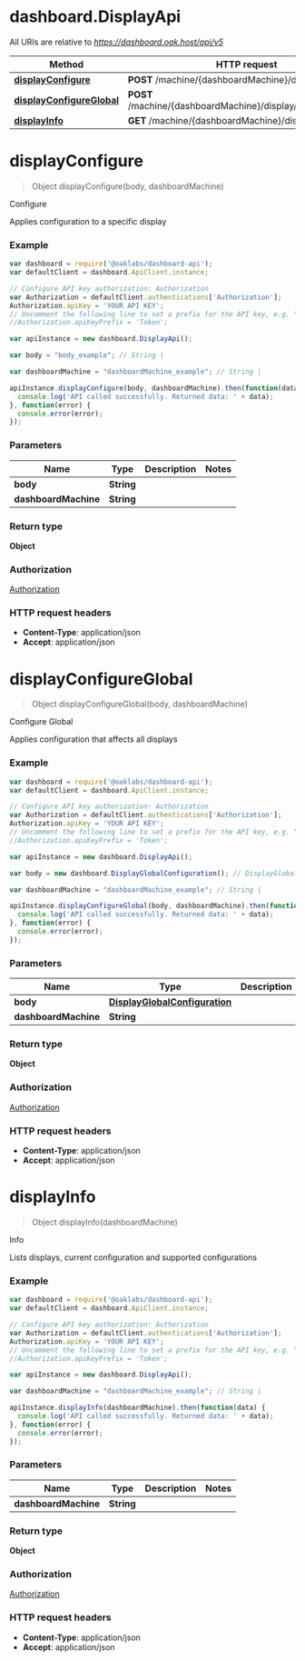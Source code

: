 # dashboard.DisplayApi

All URIs are relative to *https://dashboard.oak.host/api/v5*

Method | HTTP request | Description
------------- | ------------- | -------------
[**displayConfigure**](DisplayApi.md#displayConfigure) | **POST** /machine/{dashboardMachine}/display/configure | Configure
[**displayConfigureGlobal**](DisplayApi.md#displayConfigureGlobal) | **POST** /machine/{dashboardMachine}/display/configureGlobal | Configure Global
[**displayInfo**](DisplayApi.md#displayInfo) | **GET** /machine/{dashboardMachine}/display/info | Info


<a name="displayConfigure"></a>
# **displayConfigure**
> Object displayConfigure(body, dashboardMachine)

Configure

Applies configuration to a specific display

### Example
```javascript
var dashboard = require('@oaklabs/dashboard-api');
var defaultClient = dashboard.ApiClient.instance;

// Configure API key authorization: Authorization
var Authorization = defaultClient.authentications['Authorization'];
Authorization.apiKey = 'YOUR API KEY';
// Uncomment the following line to set a prefix for the API key, e.g. "Token" (defaults to null)
//Authorization.apiKeyPrefix = 'Token';

var apiInstance = new dashboard.DisplayApi();

var body = "body_example"; // String | 

var dashboardMachine = "dashboardMachine_example"; // String | 

apiInstance.displayConfigure(body, dashboardMachine).then(function(data) {
  console.log('API called successfully. Returned data: ' + data);
}, function(error) {
  console.error(error);
});

```

### Parameters

Name | Type | Description  | Notes
------------- | ------------- | ------------- | -------------
 **body** | **String**|  | 
 **dashboardMachine** | **String**|  | 

### Return type

**Object**

### Authorization

[Authorization](../README.md#Authorization)

### HTTP request headers

 - **Content-Type**: application/json
 - **Accept**: application/json

<a name="displayConfigureGlobal"></a>
# **displayConfigureGlobal**
> Object displayConfigureGlobal(body, dashboardMachine)

Configure Global

Applies configuration that affects all displays

### Example
```javascript
var dashboard = require('@oaklabs/dashboard-api');
var defaultClient = dashboard.ApiClient.instance;

// Configure API key authorization: Authorization
var Authorization = defaultClient.authentications['Authorization'];
Authorization.apiKey = 'YOUR API KEY';
// Uncomment the following line to set a prefix for the API key, e.g. "Token" (defaults to null)
//Authorization.apiKeyPrefix = 'Token';

var apiInstance = new dashboard.DisplayApi();

var body = new dashboard.DisplayGlobalConfiguration(); // DisplayGlobalConfiguration | 

var dashboardMachine = "dashboardMachine_example"; // String | 

apiInstance.displayConfigureGlobal(body, dashboardMachine).then(function(data) {
  console.log('API called successfully. Returned data: ' + data);
}, function(error) {
  console.error(error);
});

```

### Parameters

Name | Type | Description  | Notes
------------- | ------------- | ------------- | -------------
 **body** | [**DisplayGlobalConfiguration**](DisplayGlobalConfiguration.md)|  | 
 **dashboardMachine** | **String**|  | 

### Return type

**Object**

### Authorization

[Authorization](../README.md#Authorization)

### HTTP request headers

 - **Content-Type**: application/json
 - **Accept**: application/json

<a name="displayInfo"></a>
# **displayInfo**
> Object displayInfo(dashboardMachine)

Info

Lists displays, current configuration and supported configurations

### Example
```javascript
var dashboard = require('@oaklabs/dashboard-api');
var defaultClient = dashboard.ApiClient.instance;

// Configure API key authorization: Authorization
var Authorization = defaultClient.authentications['Authorization'];
Authorization.apiKey = 'YOUR API KEY';
// Uncomment the following line to set a prefix for the API key, e.g. "Token" (defaults to null)
//Authorization.apiKeyPrefix = 'Token';

var apiInstance = new dashboard.DisplayApi();

var dashboardMachine = "dashboardMachine_example"; // String | 

apiInstance.displayInfo(dashboardMachine).then(function(data) {
  console.log('API called successfully. Returned data: ' + data);
}, function(error) {
  console.error(error);
});

```

### Parameters

Name | Type | Description  | Notes
------------- | ------------- | ------------- | -------------
 **dashboardMachine** | **String**|  | 

### Return type

**Object**

### Authorization

[Authorization](../README.md#Authorization)

### HTTP request headers

 - **Content-Type**: application/json
 - **Accept**: application/json

